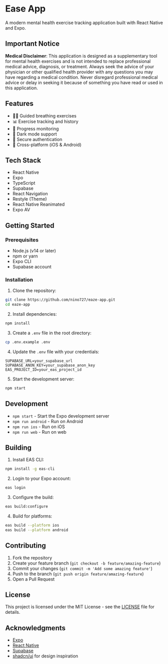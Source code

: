 # Ease App

A modern mental health exercise tracking application built with React Native and Expo.

## Important Notice

**Medical Disclaimer**: This application is designed as a supplementary tool for mental health exercises and is not intended to replace professional medical advice, diagnosis, or treatment. Always seek the advice of your physician or other qualified health provider with any questions you may have regarding a medical condition. Never disregard professional medical advice or delay in seeking it because of something you have read or used in this application.

## Features

- 🧘‍♂️ Guided breathing exercises
- 📊 Exercise tracking and history
- 🎯 Progress monitoring
- 🌙 Dark mode support
- 🔐 Secure authentication
- 📱 Cross-platform (iOS & Android)

## Tech Stack

- React Native
- Expo
- TypeScript
- Supabase
- React Navigation
- Restyle (Theme)
- React Native Reanimated
- Expo AV

## Getting Started

### Prerequisites

- Node.js (v14 or later)
- npm or yarn
- Expo CLI
- Supabase account

### Installation

1. Clone the repository:
```bash
git clone https://github.com/nino727/eaze-app.git
cd eaze-app
```

2. Install dependencies:
```bash
npm install
```

3. Create a `.env` file in the root directory:
```bash
cp .env.example .env
```

4. Update the `.env` file with your credentials:
```
SUPABASE_URL=your_supabase_url
SUPABASE_ANON_KEY=your_supabase_anon_key
EAS_PROJECT_ID=your_eas_project_id
```

5. Start the development server:
```bash
npm start
```

## Development

- `npm start` - Start the Expo development server
- `npm run android` - Run on Android
- `npm run ios` - Run on iOS
- `npm run web` - Run on web

## Building

1. Install EAS CLI:
```bash
npm install -g eas-cli
```

2. Login to your Expo account:
```bash
eas login
```

3. Configure the build:
```bash
eas build:configure
```

4. Build for platforms:
```bash
eas build --platform ios
eas build --platform android
```

## Contributing

1. Fork the repository
2. Create your feature branch (`git checkout -b feature/amazing-feature`)
3. Commit your changes (`git commit -m 'Add some amazing feature'`)
4. Push to the branch (`git push origin feature/amazing-feature`)
5. Open a Pull Request

## License

This project is licensed under the MIT License - see the [LICENSE](LICENSE) file for details.

## Acknowledgments

- [Expo](https://expo.dev/)
- [React Native](https://reactnative.dev/)
- [Supabase](https://supabase.io/)
- [shadcn/ui](https://ui.shadcn.com/) for design inspiration 